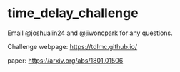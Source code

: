 # time_delay_challenge

Email @joshualin24 and @jiwoncpark for any questions.

Challenge webpage: https://tdlmc.github.io/

paper: https://arxiv.org/abs/1801.01506
